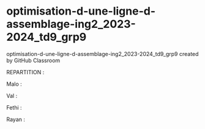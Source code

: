 # optimisation-d-une-ligne-d-assemblage-ing2_2023-2024_td9_grp9
optimisation-d-une-ligne-d-assemblage-ing2_2023-2024_td9_grp9 created by GitHub Classroom


REPARTITION :


Malo :


Val :

Fethi :

Rayan :
